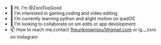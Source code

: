 - 👋 Hi, I’m @ZeroTooGood
- 👀 I’m interested in gaming,coding and video editing
- 🌱 I’m currently learning python and alight motion on ipadOS
- 💞️ I’m looking to collaborate on sm edits or app devolopment
- 📫 How to reach me,contact 1heunknownsou1@gmail.com or ig._.zxro on instagram

<!---
ZeroTooGood/ZeroTooGood is a ✨ special ✨ repository because its `README.md` (this file) appears on your GitHub profile.
You can click the Preview link to take a look at your changes.
--->
